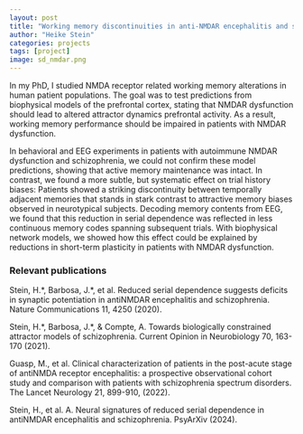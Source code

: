 ```yaml
---
layout: post
title: "Working memory discontinuities in anti-NMDAR encephalitis and schizophrenia"
author: "Heike Stein"
categories: projects
tags: [project]
image: sd_nmdar.png
---
```


In my PhD, I studied NMDA receptor related working memory alterations in human patient populations. The goal was to test predictions from biophysical models of the prefrontal cortex, stating that NMDAR dysfunction should lead to altered attractor dynamics prefrontal activity. As a result, working memory performance should be impaired in patients with NMDAR dysfunction. 

In behavioral and EEG experiments in patients with autoimmune NMDAR dysfunction and schizophrenia, we could not confirm these model predictions, showing that active memory maintenance was intact. In contrast, we found a more subtle, but systematic effect on trial history biases: Patients showed a striking discontinuity between temporally adjacent memories that stands in stark contrast to attractive memory biases observed in neurotypical subjects. Decoding memory contents from EEG, we found that this reduction in serial dependence was reflected in less continuous memory codes spanning subsequent trials. With biophysical network models, we showed how this effect could be explained by reductions in short-term plasticity in patients with NMDAR dysfunction. 

### Relevant publications

Stein, H.\*, Barbosa, J.\*, et al. Reduced serial dependence suggests deficits in synaptic potentiation in antiNMDAR encephalitis and schizophrenia. Nature Communications 11, 4250 (2020). [<i class="fa fa-unlock"></i>](https://heikestein.github.io/assets/documents/Stein_NatComm_2020.pdf) [<i class="fa fa-terminal"></i>](https://github.com/comptelab/serialNMDA)

Stein, H.\*, Barbosa, J.\*, & Compte, A. Towards biologically constrained attractor models of schizophrenia. Current Opinion in Neurobiology 70, 163-170 (2021). [<i class="fa fa-unlock"></i>](https://heikestein.github.io/assets/documents/Stein_CurrOpNeuro_2021.pdf) [<i class="fab fa-youtube"></i>](https://www.youtube.com/watch?v=79MZ_H1Ot4g) [<i class="fa fa-terminal"></i>](https://github.com/comptelab/attractorSZ)

Guasp, M., et al. Clinical characterization of patients in the post-acute stage of antiNMDA receptor encephalitis: a prospective observational cohort study and comparison with patients with schizophrenia spectrum disorders. The Lancet Neurology 21, 899-910, (2022). [<i class="fa fa-unlock"></i>](https://heikestein.github.io/assets/documents/guasp_Lancet_2022.pdf)

Stein, H., et al. A. Neural signatures of reduced serial dependence in antiNMDAR encephalitis and schizophrenia. PsyArXiv (2024). [<i class="fa fa-unlock"></i>](https://heikestein.github.io/assets/documents/Stein_Psyarxiv_2024.pdf)
